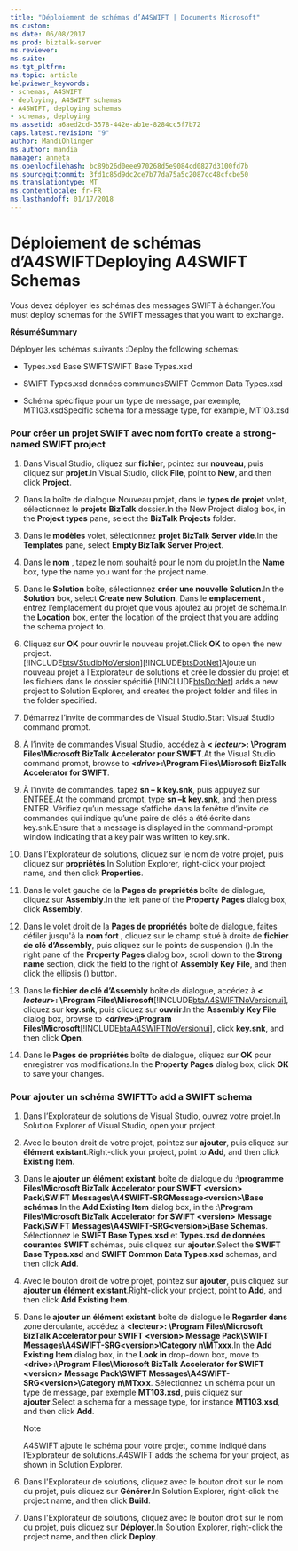 ```yaml
---
title: "Déploiement de schémas d’A4SWIFT | Documents Microsoft"
ms.custom: 
ms.date: 06/08/2017
ms.prod: biztalk-server
ms.reviewer: 
ms.suite: 
ms.tgt_pltfrm: 
ms.topic: article
helpviewer_keywords:
- schemas, A4SWIFT
- deploying, A4SWIFT schemas
- A4SWIFT, deploying schemas
- schemas, deploying
ms.assetid: a6aed2cd-3578-442e-ab1e-8284cc5f7b72
caps.latest.revision: "9"
author: MandiOhlinger
ms.author: mandia
manager: anneta
ms.openlocfilehash: bc89b26d0eee970268d5e9084cd0827d3100fd7b
ms.sourcegitcommit: 3fd1c85d9dc2ce7b77da75a5c2087cc48cfcbe50
ms.translationtype: MT
ms.contentlocale: fr-FR
ms.lasthandoff: 01/17/2018
---
```

# <a name="deploying-a4swift-schemas"></a><span data-ttu-id="1230b-102">Déploiement de schémas d’A4SWIFT</span><span class="sxs-lookup"><span data-stu-id="1230b-102">Deploying A4SWIFT Schemas</span></span>
<span data-ttu-id="1230b-103">Vous devez déployer les schémas des messages SWIFT à échanger.</span><span class="sxs-lookup"><span data-stu-id="1230b-103">You must deploy schemas for the SWIFT messages that you want to exchange.</span></span>  
  
 <span data-ttu-id="1230b-104">**Résumé**</span><span class="sxs-lookup"><span data-stu-id="1230b-104">**Summary**</span></span>  
  
 <span data-ttu-id="1230b-105">Déployer les schémas suivants :</span><span class="sxs-lookup"><span data-stu-id="1230b-105">Deploy the following schemas:</span></span>  
  
-   <span data-ttu-id="1230b-106">Types.xsd Base SWIFT</span><span class="sxs-lookup"><span data-stu-id="1230b-106">SWIFT Base Types.xsd</span></span>  
  
-   <span data-ttu-id="1230b-107">SWIFT Types.xsd données communes</span><span class="sxs-lookup"><span data-stu-id="1230b-107">SWIFT Common Data Types.xsd</span></span>  
  
-   <span data-ttu-id="1230b-108">Schéma spécifique pour un type de message, par exemple, MT103.xsd</span><span class="sxs-lookup"><span data-stu-id="1230b-108">Specific schema for a message type, for example, MT103.xsd</span></span>  
  
### <a name="to-create-a-strong-named-swift-project"></a><span data-ttu-id="1230b-109">Pour créer un projet SWIFT avec nom fort</span><span class="sxs-lookup"><span data-stu-id="1230b-109">To create a strong-named SWIFT project</span></span>  
  
1.  <span data-ttu-id="1230b-110">Dans Visual Studio, cliquez sur **fichier**, pointez sur **nouveau**, puis cliquez sur **projet**.</span><span class="sxs-lookup"><span data-stu-id="1230b-110">In Visual Studio, click **File**, point to **New**, and then click **Project**.</span></span>  
  
2.  <span data-ttu-id="1230b-111">Dans la boîte de dialogue Nouveau projet, dans le **types de projet** volet, sélectionnez le **projets BizTalk** dossier.</span><span class="sxs-lookup"><span data-stu-id="1230b-111">In the New Project dialog box, in the **Project types** pane, select the **BizTalk Projects** folder.</span></span>  
  
3.  <span data-ttu-id="1230b-112">Dans le **modèles** volet, sélectionnez **projet BizTalk Server vide**.</span><span class="sxs-lookup"><span data-stu-id="1230b-112">In the **Templates** pane, select **Empty BizTalk Server Project**.</span></span>  
  
4.  <span data-ttu-id="1230b-113">Dans le **nom** , tapez le nom souhaité pour le nom du projet.</span><span class="sxs-lookup"><span data-stu-id="1230b-113">In the **Name** box, type the name you want for the project name.</span></span>  
  
5.  <span data-ttu-id="1230b-114">Dans le **Solution** boîte, sélectionnez **créer une nouvelle Solution**.</span><span class="sxs-lookup"><span data-stu-id="1230b-114">In the **Solution** box, select **Create new Solution**.</span></span> <span data-ttu-id="1230b-115">Dans le **emplacement** , entrez l’emplacement du projet que vous ajoutez au projet de schéma.</span><span class="sxs-lookup"><span data-stu-id="1230b-115">In the **Location** box, enter the location of the project that you are adding the schema project to.</span></span>  
  
6.  <span data-ttu-id="1230b-116">Cliquez sur **OK** pour ouvrir le nouveau projet.</span><span class="sxs-lookup"><span data-stu-id="1230b-116">Click **OK** to open the new project.</span></span>  
    [!INCLUDE[btsVStudioNoVersion](../../includes/btsvstudionoversion-md.md)]<span data-ttu-id="1230b-117">[!INCLUDE[btsDotNet](../../includes/btsdotnet-md.md)]Ajoute un nouveau projet à l’Explorateur de solutions et crée le dossier du projet et les fichiers dans le dossier spécifié.</span><span class="sxs-lookup"><span data-stu-id="1230b-117">[!INCLUDE[btsDotNet](../../includes/btsdotnet-md.md)] adds a new project to Solution Explorer, and creates the project folder and files in the folder specified.</span></span>  
  
7.  <span data-ttu-id="1230b-118">Démarrez l’invite de commandes de Visual Studio.</span><span class="sxs-lookup"><span data-stu-id="1230b-118">Start Visual Studio command prompt.</span></span>  
  
8.  <span data-ttu-id="1230b-119">À l’invite de commandes Visual Studio, accédez à  **\< *lecteur*\>: \Program Files\Microsoft BizTalk Accelerator pour SWIFT**.</span><span class="sxs-lookup"><span data-stu-id="1230b-119">At the Visual Studio command prompt, browse to **\<*drive*\>:\Program Files\Microsoft BizTalk Accelerator for SWIFT**.</span></span>  
  
9. <span data-ttu-id="1230b-120">À l’invite de commandes, tapez **sn – k key.snk**, puis appuyez sur ENTRÉE.</span><span class="sxs-lookup"><span data-stu-id="1230b-120">At the command prompt, type **sn –k key.snk**, and then press ENTER.</span></span> <span data-ttu-id="1230b-121">Vérifiez qu’un message s’affiche dans la fenêtre d’invite de commandes qui indique qu’une paire de clés a été écrite dans key.snk.</span><span class="sxs-lookup"><span data-stu-id="1230b-121">Ensure that a message is displayed in the command-prompt window indicating that a key pair was written to key.snk.</span></span>  
  
10. <span data-ttu-id="1230b-122">Dans l’Explorateur de solutions, cliquez sur le nom de votre projet, puis cliquez sur **propriétés**.</span><span class="sxs-lookup"><span data-stu-id="1230b-122">In Solution Explorer, right-click your project name, and then click **Properties**.</span></span>  
  
11. <span data-ttu-id="1230b-123">Dans le volet gauche de la **Pages de propriétés** boîte de dialogue, cliquez sur **Assembly**.</span><span class="sxs-lookup"><span data-stu-id="1230b-123">In the left pane of the **Property Pages** dialog box, click **Assembly**.</span></span>  
  
12. <span data-ttu-id="1230b-124">Dans le volet droit de la **Pages de propriétés** boîte de dialogue, faites défiler jusqu'à la **nom fort** , cliquez sur le champ situé à droite de **fichier de clé d’Assembly**, puis cliquez sur le points de suspension ().</span><span class="sxs-lookup"><span data-stu-id="1230b-124">In the right pane of the **Property Pages** dialog box, scroll down to the **Strong name** section, click the field to the right of **Assembly Key File**, and then click the ellipsis () button.</span></span>  
  
13. <span data-ttu-id="1230b-125">Dans le **fichier de clé d’Assembly** boîte de dialogue, accédez à  **\< *lecteur*\>: \Program Files\Microsoft**[!INCLUDE[btaA4SWIFTNoVersionui](../../includes/btaa4swiftnoversionui-md.md)], cliquez sur **key.snk**, puis cliquez sur **ouvrir**.</span><span class="sxs-lookup"><span data-stu-id="1230b-125">In the **Assembly Key File** dialog box, browse to **\<*drive*\>:\Program Files\Microsoft**[!INCLUDE[btaA4SWIFTNoVersionui](../../includes/btaa4swiftnoversionui-md.md)], click **key.snk**, and then click **Open**.</span></span>  
  
14. <span data-ttu-id="1230b-126">Dans le **Pages de propriétés** boîte de dialogue, cliquez sur **OK** pour enregistrer vos modifications.</span><span class="sxs-lookup"><span data-stu-id="1230b-126">In the **Property Pages** dialog box, click **OK** to save your changes.</span></span>  
  
### <a name="to-add-a-swift-schema"></a><span data-ttu-id="1230b-127">Pour ajouter un schéma SWIFT</span><span class="sxs-lookup"><span data-stu-id="1230b-127">To add a SWIFT schema</span></span>  
  
1.  <span data-ttu-id="1230b-128">Dans l’Explorateur de solutions de Visual Studio, ouvrez votre projet.</span><span class="sxs-lookup"><span data-stu-id="1230b-128">In Solution Explorer of Visual Studio, open your project.</span></span>  
  
2.  <span data-ttu-id="1230b-129">Avec le bouton droit de votre projet, pointez sur **ajouter**, puis cliquez sur **élément existant**.</span><span class="sxs-lookup"><span data-stu-id="1230b-129">Right-click your project, point to **Add**, and then click **Existing Item**.</span></span>  
  
3.  <span data-ttu-id="1230b-130">Dans le **ajouter un élément existant** boîte de dialogue du :\\**programme Files\Microsoft BizTalk Accelerator pour SWIFT \<version\> Pack\SWIFT Messages\A4SWIFT-SRGMessage\<version\>\Base schémas**.</span><span class="sxs-lookup"><span data-stu-id="1230b-130">In the **Add Existing Item** dialog box, in the :\\**Program Files\Microsoft BizTalk Accelerator for SWIFT \<version\> Message Pack\SWIFT Messages\A4SWIFT-SRG\<version\>\Base Schemas**.</span></span> <span data-ttu-id="1230b-131">Sélectionnez le **SWIFT Base Types.xsd** et **Types.xsd de données courantes SWIFT** schémas, puis cliquez sur **ajouter**.</span><span class="sxs-lookup"><span data-stu-id="1230b-131">Select the **SWIFT Base Types.xsd** and **SWIFT Common Data Types.xsd** schemas, and then click **Add**.</span></span>  
  
4.  <span data-ttu-id="1230b-132">Avec le bouton droit de votre projet, pointez sur **ajouter**, puis cliquez sur **ajouter un élément existant**.</span><span class="sxs-lookup"><span data-stu-id="1230b-132">Right-click your project, point to **Add**, and then click **Add Existing Item**.</span></span>  
  
5.  <span data-ttu-id="1230b-133">Dans le **ajouter un élément existant** boîte de dialogue le **Regarder dans** zone déroulante, accédez à  **\<lecteur\>: \Program Files\Microsoft BizTalk Accelerator pour SWIFT \<version\> Message Pack\SWIFT Messages\A4SWIFT-SRG\<version\>\Category n\MTxxx**.</span><span class="sxs-lookup"><span data-stu-id="1230b-133">In the **Add Existing Item** dialog box, in the **Look in** drop-down box, move to **\<drive\>:\Program Files\Microsoft BizTalk Accelerator for SWIFT \<version\> Message Pack\SWIFT Messages\A4SWIFT-SRG\<version\>\Category n\MTxxx**.</span></span> <span data-ttu-id="1230b-134">Sélectionnez un schéma pour un type de message, par exemple **MT103.xsd**, puis cliquez sur **ajouter**.</span><span class="sxs-lookup"><span data-stu-id="1230b-134">Select a schema for a message type, for instance **MT103.xsd**, and then click **Add**.</span></span>  
  
    > [!NOTE]
    >  <span data-ttu-id="1230b-135">A4SWIFT ajoute le schéma pour votre projet, comme indiqué dans l’Explorateur de solutions.</span><span class="sxs-lookup"><span data-stu-id="1230b-135">A4SWIFT adds the schema for your project, as shown in Solution Explorer.</span></span>  
  
6.  <span data-ttu-id="1230b-136">Dans l'Explorateur de solutions, cliquez avec le bouton droit sur le nom du projet, puis cliquez sur **Générer**.</span><span class="sxs-lookup"><span data-stu-id="1230b-136">In Solution Explorer, right-click the project name, and then click **Build**.</span></span>  
  
7.  <span data-ttu-id="1230b-137">Dans l'Explorateur de solutions, cliquez avec le bouton droit sur le nom du projet, puis cliquez sur **Déployer**.</span><span class="sxs-lookup"><span data-stu-id="1230b-137">In Solution Explorer, right-click the project name, and then click **Deploy**.</span></span>